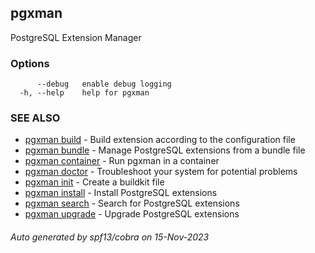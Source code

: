 ## pgxman

PostgreSQL Extension Manager

### Options

```
      --debug   enable debug logging
  -h, --help    help for pgxman
```

### SEE ALSO

* [pgxman build](pgxman_build.md)	 - Build extension according to the configuration file
* [pgxman bundle](pgxman_bundle.md)	 - Manage PostgreSQL extensions from a bundle file
* [pgxman container](pgxman_container.md)	 - Run pgxman in a container
* [pgxman doctor](pgxman_doctor.md)	 - Troubleshoot your system for potential problems
* [pgxman init](pgxman_init.md)	 - Create a buildkit file
* [pgxman install](pgxman_install.md)	 - Install PostgreSQL extensions
* [pgxman search](pgxman_search.md)	 - Search for PostgreSQL extensions
* [pgxman upgrade](pgxman_upgrade.md)	 - Upgrade PostgreSQL extensions

###### Auto generated by spf13/cobra on 15-Nov-2023
